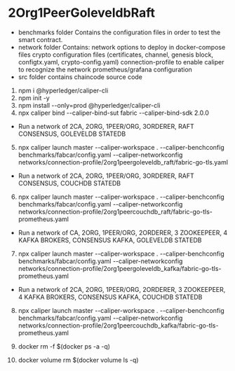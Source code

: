 # 2Org1PeerGoleveldbRaft

- benchmarks folder
  Contains the configuration files in order to test the smart contract.
- network folder
  Contains:
  network options to deploy in docker-compose files
  crypto configuration files (certificates, channel, genesis block, configtx.yaml, crypto-config.yaml)
  connection-profile to enable caliper to recognize the network
  prometheus/grafana configuration
- src folder contains chaincode source code

1. npm i @hyperledger/caliper-cli
2. npm init -y
3. npm install --only=prod @hyperledger/caliper-cli
4. npx caliper bind --caliper-bind-sut fabric --caliper-bind-sdk 2.0.0

- Run a network of 2CA, 2ORG, 1PEER/ORG, 3ORDERER, RAFT CONSENSUS, GOLEVELDB STATEDB

5. npx caliper launch master --caliper-workspace . --caliper-benchconfig benchmarks/fabcar/config.yaml --caliper-networkconfig networks/connection-profile/2org1peergoleveldb_raft/fabric-go-tls.yaml

- Run a network of 2CA, 2ORG, 1PEER/ORG, 3ORDERER, RAFT CONSENSUS, COUCHDB STATEDB

6. npx caliper launch master --caliper-workspace . --caliper-benchconfig benchmarks/fabcar/config.yaml --caliper-networkconfig networks/connection-profile/2org1peercouchdb_raft/fabric-go-tls-prometheus.yaml

- Run a network of CA, 2ORG, 1PEER/ORG, 2ORDERER, 3 ZOOKEEPEER, 4 KAFKA BROKERS, CONSENSUS KAFKA, GOLEVELDB STATEDB

7. npx caliper launch master --caliper-workspace . --caliper-benchconfig benchmarks/fabcar/config.yaml --caliper-networkconfig networks/connection-profile/2org1peergoleveldb_kafka/fabric-go-tls-prometheus.yaml

- Run a network of 2CA, 2ORG, 1PEER/ORG, 2ORDERER, 3 ZOOKEEPEER, 4 KAFKA BROKERS, CONSENSUS KAFKA, COUCHDB STATEDB

8. npx caliper launch master --caliper-workspace . --caliper-benchconfig benchmarks/fabcar/config.yaml --caliper-networkconfig networks/connection-profile/2org1peercouchdb_kafka/fabric-go-tls-prometheus.yaml

9. docker rm -f \$(docker ps -a -q)
10. docker volume rm \$(docker volume ls -q)
